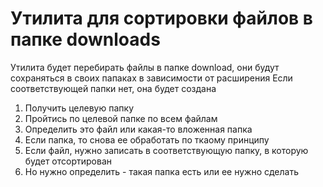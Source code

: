 # Утилита для сортировки файлов в папке downloads

Утилита будет перебирать файлы в папке download, они будут сохраняться в своих папаках в зависимости от расширения
Если соответствующей папки нет, она будет создана

1. Получить целевую папку
2. Пройтись по целевой папке по всем файлам
3. Определить это файл или какая-то вложенная папка
4. Если папка, то снова ее обработать по ткаому принципу
5. Если файл, нужно записать в соответствующую папку, в которую будет отсортирован
6. Но нужно определить - такая папка есть или ее нужно сделать
